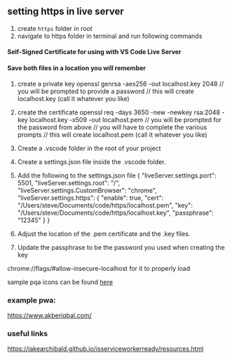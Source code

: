 ## setting https in live server

1. create `https` folder in root
2. navigate to https folder in terminal and run following commands

#### Self-Signed Certificate for using with VS Code Live Server

#### Save both files in a location you will remember

1. create a private key
openssl genrsa -aes256 -out localhost.key 2048
// you will be prompted to provide a password
// this will create localhost.key (call it whatever you like)

2. create the certificate
openssl req -days 3650 -new -newkey rsa:2048 -key localhost.key -x509 -out localhost.pem 
// you will be prompted for the password from above
// you will have to complete the various prompts
// this will create localhost.pem (call it whatever you like)

3. Create a .vscode folder in the root of your project
4. Create a settings.json file inside the .vscode folder.
5. Add the following to the settings.json file
{
  "liveServer.settings.port": 5501,
  "liveServer.settings.root": "/",
  "liveServer.settings.CustomBrowser": "chrome",
  "liveServer.settings.https": {
    "enable": true,
    "cert": "/Users/steve/Documents/code/https/localhost.pem",
    "key": "/Users/steve/Documents/code/https/localhost.key",
    "passphrase": "12345"
  }
}
6. Adjust the location of the .pem certificate and the .key files.
7. Update the passphrase to be the password you used when creating the key

chrome://flags/#allow-insecure-localhost for it to properly load

sample pqa icons can be found [here](https://appiconmaker.co/)

### example pwa:
https://www.akberiqbal.com/

### useful links
https://jakearchibald.github.io/isserviceworkerready/resources.html
